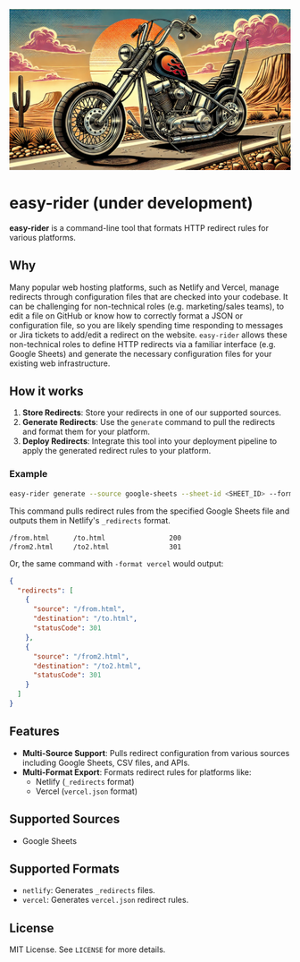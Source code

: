 ![logo](docs/img/easy-rider-logo.png)
# easy-rider (under development)

**easy-rider** is a command-line tool that formats HTTP redirect rules for various platforms.

## Why

Many popular web hosting platforms, such as Netlify and Vercel, manage redirects through configuration files that are checked into your codebase.
It can be challenging for non-technical roles (e.g. marketing/sales teams), to edit a file on GitHub or know how to correctly format a JSON or configuration file,
so you are likely spending time responding to messages or Jira tickets to add/edit a redirect on the website. `easy-rider` allows these non-technical
roles to define HTTP redirects via a familiar interface (e.g. Google Sheets) and generate the necessary configuration files for your existing web infrastructure.

## How it works

1. **Store Redirects**: Store your redirects in one of our supported sources.
2. **Generate Redirects**: Use the `generate` command to pull the redirects and format them for your platform.
3. **Deploy Redirects**: Integrate this tool into your deployment pipeline to apply the generated redirect rules to your platform.

### Example
```bash
easy-rider generate --source google-sheets --sheet-id <SHEET_ID> --format netlify
```

This command pulls redirect rules from the specified Google Sheets file and outputs them in Netlify's `_redirects` format.

```
/from.html      /to.html                200
/from2.html     /to2.html               301
```

Or, the same command with `-format vercel` would output:

```json
{
  "redirects": [
    {
      "source": "/from.html",
      "destination": "/to.html",
      "statusCode": 301
    },
    {
      "source": "/from2.html",
      "destination": "/to2.html",
      "statusCode": 301
    }
  ]
}
```

## Features

- **Multi-Source Support**: Pulls redirect configuration from various sources including Google Sheets, CSV files, and APIs.
- **Multi-Format Export**: Formats redirect rules for platforms like:
    - Netlify (`_redirects` format)
    - Vercel (`vercel.json` format)

## Supported Sources

- Google Sheets

## Supported Formats

- `netlify`: Generates `_redirects` files.
- `vercel`: Generates `vercel.json` redirect rules.

## License

MIT License. See `LICENSE` for more details.